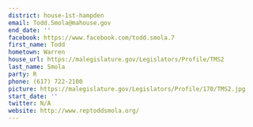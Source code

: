 ```yaml
---
district: house-1st-hampden
email: Todd.Smola@mahouse.gov
end_date: ''
facebook: https://www.facebook.com/todd.smola.7
first_name: Todd
hometown: Warren
house_url: https://malegislature.gov/Legislators/Profile/TMS2
last_name: Smola
party: R
phone: (617) 722-2100
picture: https://malegislature.gov/Legislators/Profile/170/TMS2.jpg
start_date: ''
twitter: N/A
website: http://www.reptoddsmola.org/
---
```


